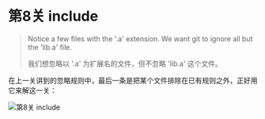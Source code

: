 
# 第8关 include

> Notice a few files with the '.a' extension.  We want git to ignore all but the 'lib.a' file.
>
> 我们想忽略以 '.a' 为扩展名的文件，但不忽略 'lib.a' 这个文件。

在上一关讲到的忽略规则中，最后一条是把某个文件排除在已有规则之外，正好用它来解这一关：

![第8关 include](../images/level-8-include.png)
